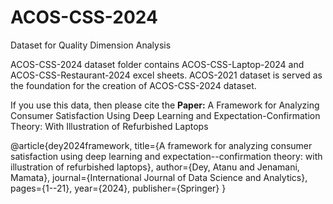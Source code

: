 # ACOS-CSS-2024
Dataset for Quality Dimension Analysis

ACOS-CSS-2024 dataset folder contains ACOS-CSS-Laptop-2024 and ACOS-CSS-Restaurant-2024 excel sheets. ACOS-2021 dataset is served as the foundation for the creation of ACOS-CSS-2024 dataset.

If you use this data, then please cite the **Paper:** A Framework for Analyzing Consumer Satisfaction Using Deep Learning and Expectation-Confirmation Theory: With Illustration of Refurbished Laptops

@article{dey2024framework,
  title={A framework for analyzing consumer satisfaction using deep learning and expectation--confirmation theory: with illustration of refurbished laptops},
  author={Dey, Atanu and Jenamani, Mamata},
  journal={International Journal of Data Science and Analytics},
  pages={1--21},
  year={2024},
  publisher={Springer}
}

